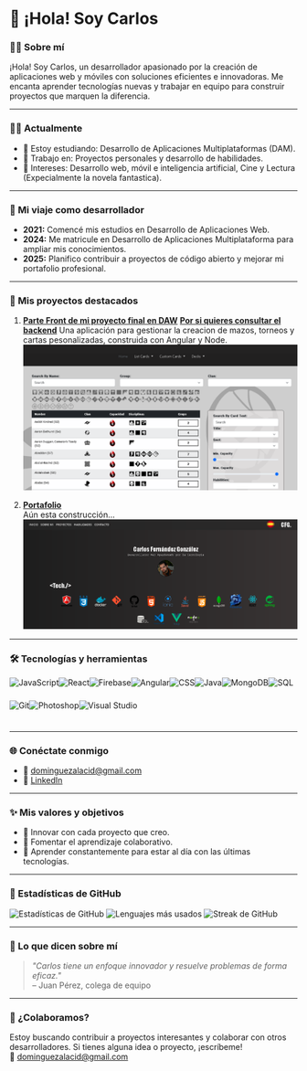 # 👋 ¡Hola! Soy Carlos

### 👨‍💻 Sobre mí
¡Hola! Soy Carlos, un desarrollador apasionado por la creación de aplicaciones web y móviles con soluciones eficientes e innovadoras. Me encanta aprender tecnologías nuevas y trabajar en equipo para construir proyectos que marquen la diferencia.

---

### 🧑‍💻 Actualmente
- 🌱 Estoy estudiando: Desarrollo de Aplicaciones Multiplataformas (DAM).
- 💼 Trabajo en: Proyectos personales y desarrollo de habilidades.
- 🎯 Intereses: Desarrollo web, móvil e inteligencia artificial, Cine y Lectura (Expecialmente la novela fantastica).

---

### 📅 Mi viaje como desarrollador
- **2021:** Comencé mis estudios en Desarrollo de Aplicaciones Web.
- **2024:** Me matricule en Desarrollo de Aplicaciones Multiplataforma para ampliar mis conocimientos.
- **2025:** Planifico contribuir a proyectos de código abierto y mejorar mi portafolio profesional.

---

### 🌟 Mis proyectos destacados
1. **[Parte Front de mi proyecto final en DAW](https://front-vtes.vercel.app/)**
**[Por si quieres consultar el backend](https://github.com/whejhe/vtes-backend)**
   Una aplicación para gestionar la creacion de mazos, torneos y cartas pesonalizadas, construida con Angular y Node.  
   <img src="img/vtes.png" alt="Captura de mi appVtes">
   
2. **[Portafolio](https://portafolios-blond.vercel.app/)**  
   Aún esta construcción... 
   <img src="img/portafolio.png" alt="Captura de portafolio">

---

### 🛠️ Tecnologías y herramientas
<div style="display: flex; flex-wrap: wrap;">
  <img src="https://cdn.jsdelivr.net/gh/devicons/devicon/icons/javascript/javascript-original.svg" height="40" alt="JavaScript">
  <img src="https://cdn.jsdelivr.net/gh/devicons/devicon/icons/react/react-original.svg" height="40" alt="React">
  <img src="https://cdn.jsdelivr.net/gh/devicons/devicon/icons/firebase/firebase-plain.svg" height="40" alt="Firebase">
  <img src="https://cdn.jsdelivr.net/gh/devicons/devicon/icons/angularjs/angularjs-original.svg" height="40" alt="Angular">
  <img src="https://cdn.jsdelivr.net/gh/devicons/devicon/icons/css3/css3-original.svg" height="40" alt="CSS">
  <img src="https://cdn.jsdelivr.net/gh/devicons/devicon/icons/java/java-original.svg" height="40" alt="Java">
  <img src="https://cdn.jsdelivr.net/gh/devicons/devicon/icons/mongodb/mongodb-original.svg" height="40" alt="MongoDB">
  <img src="https://cdn.jsdelivr.net/gh/devicons/devicon/icons/mysql/mysql-original.svg" height="40" alt="SQL">
  <img src="https://cdn.jsdelivr.net/gh/devicons/devicon/icons/git/git-original.svg" height="40" alt="Git">
  <img src="https://cdn.jsdelivr.net/gh/devicons/devicon/icons/photoshop/photoshop-line.svg" height="40" alt="Photoshop">
  <img src="https://cdn.jsdelivr.net/gh/devicons/devicon/icons/visualstudio/visualstudio-plain.svg" height="40" alt="Visual Studio">
</div>

---

### 🌐 Conéctate conmigo
- 📧 [dominguezalacid@gmail.com](mailto:dominguezalacid@gmail.com)
- 💼 [LinkedIn](https://www.linkedin.com/in/carlos-fernandez-gonzalez-a1025b263/)

---

### ✨ Mis valores y objetivos
- 🚀 Innovar con cada proyecto que creo.
- 🤝 Fomentar el aprendizaje colaborativo.
- 🌱 Aprender constantemente para estar al día con las últimas tecnologías.

---

### 🌟 Estadísticas de GitHub
![Estadísticas de GitHub](https://github-readme-stats.vercel.app/api?username=whejhe&show_icons=true&theme=radical)
![Lenguajes más usados](https://github-readme-stats.vercel.app/api/top-langs/?username=whejhe&layout=compact&theme=radical)
![Streak de GitHub](https://streak-stats.demolab.com/?user=whejhe&theme=radical)

---

### 🌟 Lo que dicen sobre mí
> *"Carlos tiene un enfoque innovador y resuelve problemas de forma eficaz."*  
> – Juan Pérez, colega de equipo

---

### 🤝 ¿Colaboramos?
Estoy buscando contribuir a proyectos interesantes y colaborar con otros desarrolladores. Si tienes alguna idea o proyecto, ¡escríbeme!  
📧 dominguezalacid@gmail.com
